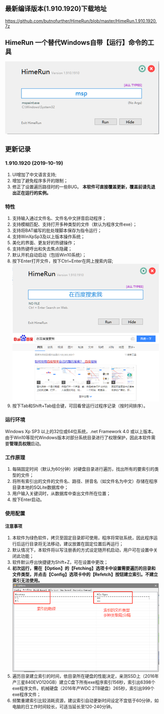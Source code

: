 ## 最新编译版本(1.910.1920)下载地址
https://github.com/butnofurther/HimeRun/blob/master/HimeRun.1.910.1920.7z
## HimeRun 一个替代Windows自带【运行】命令的工具
![20191019145001](https://github.com/butnofurther/HimeRun/blob/master/README.image/20191019145001.png)
## 更新记录
### 1.910.1920 (2019-10-19)
1. UI增加了中文语言支持;
2. 增加了避免程序多开的限制；
3. 修正了设置遍历路径时的一些BUG。
**本软件可直接覆盖更新，覆盖前请先退出正在运行的实例。**
### 特性
1. 支持输入通过文件名、文件名中文拼音启动程序；
2. 支持模糊匹配、支持打开多种类型的文件（默认为程序文件exe）；
3. 支持将BAT编写的批处理脚本保存为指令运行；
4. 支持WinXpSp3及以上版本操作系统；
5. 美化的界面、更友好的热键操作；
6. 支持热键呼出和失去焦点隐藏；
7. 默认开机自动启动（包括Win10系统）；
8. 按下Enter打开文件，按下Ctrl+Enter在网上搜索内容;
![20191019145501](https://github.com/butnofurther/HimeRun/blob/master/README.image/20191019145501.png)
![20191019145601](https://github.com/butnofurther/HimeRun/blob/master/README.image/20191019145601.png)
9. 按下Tab和Shift+Tab组合键，可回看曾运行过程序记录（按时间排序）。
### 运行环境
Windows Xp SP3 以上的32位或64位系统，.net Framework 4.0 或以上版本。
由于Win10等现代Windows版本对部分系统目录进行了权限保护，因此本软件需要**管理员权限**启动。
### 工作原理
1. 每隔固定时间（默认为60分钟）对硬盘目录进行遍历，找出所有的要索引的类型的文件；
2. 将所有索引出的文件的文件名、路径、拼音名（如文件名为中文）存储在程序目录本地的SQLite数据库中；
3. 用户输入关键词时，从数据库中查出文件所在位置；
4. 按下Enter启动。
### 使用配置
#### 注意事项
1. 本软件为绿色软件，拷贝至固定目录即可使用，程序将常驻系统，因此程序运行后运行目录将无法移动，建议放置在固定位置后再运行；
2. 默认情况下，本软件将以写注册表的方式设定随开机启动，用户可在设置中关闭此功能；
3. 软件默认呼出快捷键为Shift+Z，可在设置中更改；
4. **初次运行，需在【Option】的【Fetching】选项卡中设置需要遍历的目录和文件类型，并点击【Config】选项卡中的【Refetch】按钮建立索引。不建立索引无法使用。**
![20191019134701](https://github.com/butnofurther/HimeRun/blob/master/README.image/20191019134701.png)
5. 遍历目录建立索引的时间，依目录所在硬盘的性能决定，亲测SSD上（2016年产三星840EVO120GB）建立C盘下所有exe程序索引156秒，索引出6398个exe程序文件。机械硬盘（2016年产WDC 2TB硬盘）265秒，索引出999个exe程序文件；
6. 频繁重建索引比较消耗资源，建议索引自动更新时间设定不宜低于60分钟，如电脑的日工作时间较长，可适当延长至120-240分钟。
